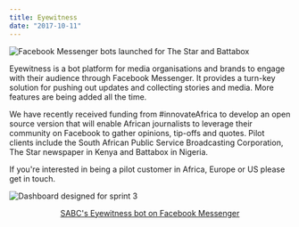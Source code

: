 ```yaml
---
title: Eyewitness
date: "2017-10-11"
---
```

![Facebook Messenger bots launched for The Star and Battabox](/images/blog-eyewitness2-bots.jpg)

Eyewitness is a bot platform for media organisations and brands to engage with their audience through Facebook Messenger. It provides a turn-key solution for pushing out updates and collecting stories and media. More features are being added all the time.


We have recently received funding from #innovateAfrica to develop an open source version that will enable African journalists to leverage their community on Facebook to gather opinions, tip-offs and quotes.  Pilot clients include the South African Public Service Broadcasting Corporation, The Star newspaper in Kenya and Battabox in Nigeria. 


If you're interested in being a pilot customer in Africa, Europe or US please get in touch.  


![Dashboard designed for sprint 3](/images/blog-eyewitness2-dashboard.png)


<p style="text-align: center;">
    <a href="https://www.messenger.com/t/SABCNewsOnline">SABC's Eyewitness bot on Facebook Messenger</a>
</p>